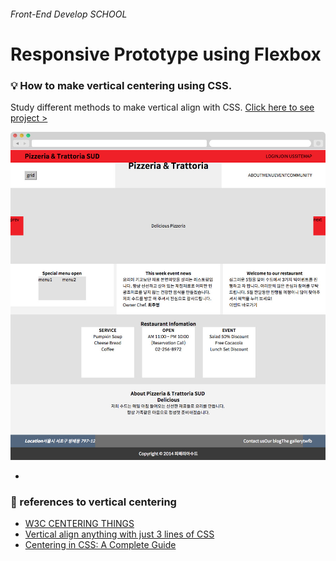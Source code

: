 
###### Front-End Develop SCHOOL

# Responsive Prototype using Flexbox

### :bulb: How to make vertical centering using CSS.

Study different methods to make vertical align with CSS. [Click here to see project >](https://jistudio.github.io/My_CSS_STUDY/03_sass_flexbox_prototype/index.html)

[<img src="/ASSETS/pizza_proto.jpg" alt="vertical align">](https://jistudio.github.io/My_CSS_STUDY/03_sass_flexbox_prototype/index.html)

-

### :musical_note: references to vertical centering 

- [W3C CENTERING THINGS](https://www.w3.org/Style/Examples/007/center.en.html)
- [Vertical align anything with just 3 lines of CSS](http://zerosixthree.se/vertical-align-anything-with-just-3-lines-of-css/)
- [Centering in CSS: A Complete Guide](https://css-tricks.com/centering-css-complete-guide/)

